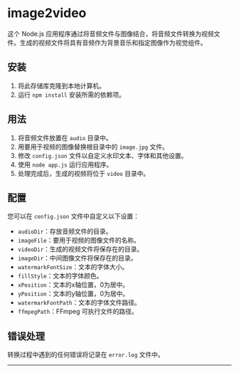 # image2video

这个 Node.js 应用程序通过将音频文件与图像结合，将音频文件转换为视频文件。生成的视频文件将具有音频作为背景音乐和指定图像作为视觉组件。

## 安装
1. 将此存储库克隆到本地计算机。
2. 运行 `npm install` 安装所需的依赖项。

## 用法
1. 将音频文件放置在 `audio` 目录中。
2. 用要用于视频的图像替换根目录中的 `image.jpg` 文件。
3. 修改 `config.json` 文件以自定义水印文本、字体和其他设置。
4. 使用 `node app.js` 运行应用程序。
5. 处理完成后，生成的视频将位于 `video` 目录中。

## 配置
您可以在 `config.json` 文件中自定义以下设置：
- `audioDir`：存放音频文件的目录。
- `imageFile`：要用于视频的图像文件的名称。
- `videoDir`：生成的视频文件将保存在的目录。
- `imageDir`：中间图像文件将保存在的目录。
- `watermarkFontSize`：文本的字体大小。
- `fillStyle`：文本的字体颜色。
- `xPosition`：文本的x轴位置，0为居中。
- `yPosition`：文本的y轴位置，0为居中。
- `watermarkFontPath`：文本的字体文件路径。
- `ffmpegPath`：FFmpeg 可执行文件的路径。

## 错误处理
转换过程中遇到的任何错误将记录在 `error.log` 文件中。

---
